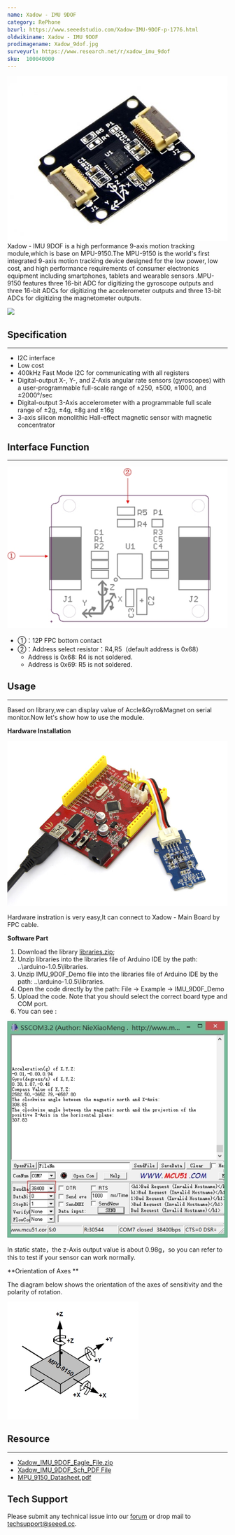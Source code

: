 ```yaml
---
name: Xadow - IMU 9DOF
category: RePhone
bzurl: https://www.seeedstudio.com/Xadow-IMU-9DOF-p-1776.html
oldwikiname: Xadow - IMU 9DOF
prodimagename: Xadow_9dof.jpg
surveyurl: https://www.research.net/r/xadow_imu_9dof
sku:  100040000
---
```


![](https://github.com/SeeedDocument/Xadow_IMU_9DOF/raw/master/img/Xadow_9dof.jpg)
Xadow - IMU 9DOF is a high performance 9-axis motion tracking module,which is base on MPU-9150.The MPU-9150 is the world's first integrated 9-axis motion tracking device designed for the low power, low cost, and high performance requirements of consumer electronics equipment including smartphones, tablets and wearable sensors .MPU-9150 features three 16-bit ADC for digitizing the gyroscope outputs and three 16-bit ADCs for digitizing the accelerometer outputs and three 13-bit ADCs for digitizing the magnetometer outputs.

[![](https://github.com/SeeedDocument/Seeed-WiKi/raw/master/docs/images/300px-Get_One_Now_Banner-ragular.png)](https://www.seeedstudio.com/Xadow-IMU-9DOF-p-1776.html)

## Specification
---
- I2C interface
- Low cost
- 400kHz Fast Mode I2C for communicating with all registers
- Digital-output X-, Y-, and Z-Axis angular rate sensors (gyroscopes) with a user-programmable full-scale range of ±250, ±500, ±1000, and ±2000°/sec
- Digital-output 3-Axis accelerometer with a programmable full scale range of ±2g, ±4g, ±8g and ±16g
- 3-axis silicon monolithic Hall-effect magnetic sensor with magnetic concentrator


## Interface Function
---
![](https://github.com/SeeedDocument/Xadow_IMU_9DOF/raw/master/img/Xadow_-_IMU_9DOF.jpg)

- ①：12P FPC bottom contact
- ②：Address select resistor：R4,R5（default address is 0x68）
  - Address is 0x68: R4 is not soldered.
  - Address is 0x69: R5 is not soldered.

## Usage
---
Based on library,we can display value of Accle&Gyro&Magnet on serial monitor.Now let's show how to use the module.

**Hardware Installation**

![](https://github.com/SeeedDocument/Xadow_IMU_9DOF/raw/master/img/IMU_9DOF.jpg)

Hardware instration is very easy,It can connect to Xadow - Main Board by FPC cable.

**Software Part**
1. Download the library [libraries.zip](https://github.com/Seeed-Studio/Grove_IMU_9DOF);
2. Unzip libraries into the libraries file of Arduino IDE by the path: ..\arduino-1.0.5\libraries.
3. Unzip IMU_9D0F_Demo file into the libraries file of Arduino IDE by the path: ..\arduino-1.0.5\libraries.
4. Open the code directly by the path: File -> Example -> IMU_9D0F_Demo
5. Upload the code. Note that you should select the correct board type and COM port.
6. You can see :

![](https://github.com/SeeedDocument/Xadow_IMU_9DOF/raw/master/img/9DOF_Serial_Monitor.jpg)

In static state，the z-Axis output value is about 0.98g，so you can refer to this to test if your sensor can work normally.

**Orientation of Axes **

The diagram below shows the orientation of the axes of sensitivity and the polarity of rotation.

![](https://github.com/SeeedDocument/Xadow_IMU_9DOF/raw/master/img/MPU9150.jpg)

## Resource
---
- [Xadow_IMU_9DOF_Eagle_File.zip](https://github.com/SeeedDocument/Xadow_IMU_9DOF/raw/master/res/Xadow-IMU_9DOF_v1.0.zip)
- [Xadow_IMU_9DOF_Sch_PDF File](https://github.com/SeeedDocument/Xadow_IMU_9DOF/raw/master/res/Sch_Of_Xadow-IMU_9DOF_v1.0.pdf)
- [MPU_9150_Datasheet.pdf](https://github.com/SeeedDocument/Xadow_IMU_9DOF/raw/master/res/MPU-9150.pdf)

## Tech Support
Please submit any technical issue into our [forum](http://forum.seeedstudio.com/) or drop mail to techsupport@seeed.cc. 